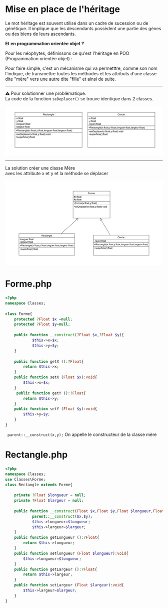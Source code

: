 # Mise en place de l'héritage
Le mot héritage est souvent utilisé dans un cadre de sucession ou de génétique. Il implique que les descendants possèdent une partie des gènes ou des biens de leurs ascendants.  
  
**Et en programmation orientée objet ?**
  
Pour les néophytes, définissons ce qu'est l'héritage en POO (Programmation orientée objet) :  
  
Pour faire simple, c'est un mécanisme qui va permetttre, comme son nom l'indique, de transmettre toutes les méthodes et les attributs d'une classe dite "mère" vers une autre dite "fille" et ainsi de suite.  

----------
  
:warning: Pour solutionner une problèmatique.  
La code de la fonction <code>seDeplacer()</code> se trouve identique dans 2 classes.  
 
<img src="../../img/05/rectangle.png" width="800">

----------


La solution créer une classe Mère  
avec les attribute x et y
et la méthode se déplacer

<img src="../../img/05/rectangle-2.png" width="800">


# Forme.php
```php
<?php
namespace Classes;

class Forme{
    protected ?Float $x =null;
    protected ?Float $y=null;
    
    public function __construct(?Float $x,?Float $y){
            $this->x=$x;
            $this->y=$y;
    }

    public function getX ():?Float{
        return $this->x;
    }    
    public function setX (Float $x):void{
        $this->x=$x;
    } 
     public function getY ():?Float{
        return $this->y;
    }    
    public function setY (Float $y):void{
        $this->y=$y;
    } 
}
```

<code> parent::__construct($x,$y);</code> On appelle le constructeur de la classe mère

# Rectangle.php
```php
<?php
namespace Classes;
use Classes\Forme;
class Rectangle extends Forme{

    private ?Float $longueur = null;
    private ?Float $largeur = null;

    public function __construct(Float $x,Float $y,Float $longueur,Float $largeur){
            parent::__construct($x,$y);
            $this->longueur=$longueur;
            $this->largeur=$largeur;
    }
    public function getLongueur ():?Float{
        return $this->longueur;
    }    
    public function setlongueur (Float $longueur):void{
        $this->longueur=$longueur;
    } 
    public function getLargeur ():?Float{
        return $this->largeur;
    }    
    public function setLargeur (Float $largeur):void{
        $this->largeur=$largeur;
    } 
}

```
